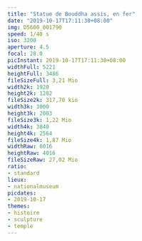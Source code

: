 ```yaml
---
title: "Statue de Bouddha assis, en fer"
date: "2019-10-17T17:11:30+08:00"
img: D5600_001790
speed: 1/40 s
iso: 3200
aperture: 4.5
focal: 28.0
picInstant: 2019-10-17T17:11:30+08:00
widthFull: 5221
heightFull: 3486
fileSizeFull: 3,21 Mio
width2k: 1920
height2k: 1282
fileSize2k: 317,70 kio
width3k: 3000
height3k: 2003
fileSize3k: 1,22 Mio
width4k: 3840
height4k: 2564
fileSize4k: 1,87 Mio
widthRaw: 6016
heightRaw: 4016
fileSizeRaw: 27,02 Mio
ratio:
- standard
lieux:
- nationalmuseum
picdates:
- 2019-10-17
themes:
- histoire
- sculpture
- temple
---
```


